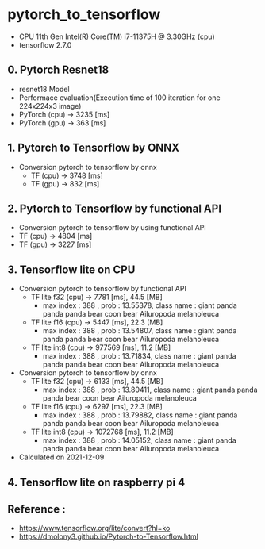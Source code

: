 # pytorch_to_tensorflow
- CPU 11th Gen Intel(R) Core(TM) i7-11375H @ 3.30GHz (cpu)
- tensorflow 2.7.0

## 0. Pytorch Resnet18
- resnet18 Model
- Performace evaluation(Execution time of 100 iteration for one 224x224x3 image)
- PyTorch (cpu) -> 3235 [ms]
- PyTorch (gpu) -> 363 [ms]

## 1. Pytorch to Tensorflow by ONNX
- Conversion pytorch to tensorflow by onnx
  - TF (cpu) -> 3748 [ms]
  - TF (gpu) -> 832 [ms]

## 2. Pytorch to Tensorflow by functional API
- Conversion pytorch to tensorflow by using functional API 
- TF (cpu) -> 4804 [ms]
- TF (gpu) -> 3227 [ms]

## 3. Tensorflow lite on CPU
- Conversion pytorch to tensorflow by functional API
  - TF lite f32 (cpu) -> 7781 [ms], 44.5 [MB]
    - max index : 388 , prob : 13.55378, class name : giant panda panda panda bear coon bear Ailuropoda melanoleuca
  - TF lite f16 (cpu) -> 5447 [ms], 22.3 [MB]
    - max index : 388 , prob : 13.54807, class name : giant panda panda panda bear coon bear Ailuropoda melanoleuca
  - TF lite int8 (cpu) -> 977569 [ms], 11.2 [MB]
    - max index : 388 , prob : 13.71834, class name : giant panda panda panda bear coon bear Ailuropoda melanoleuca
- Conversion pytorch to tensorflow by onnx
  - TF lite f32 (cpu) -> 6133 [ms], 44.5 [MB]
    - max index : 388 , prob : 13.80411, class name : giant panda panda panda bear coon bear Ailuropoda melanoleuca
  - TF lite f16 (cpu) -> 6297 [ms], 22.3 [MB]
    - max index : 388 , prob : 13.79882, class name : giant panda panda panda bear coon bear Ailuropoda melanoleuca
  - TF lite int8 (cpu) -> 1072768 [ms], 11.2 [MB]
    - max index : 388 , prob : 14.05152, class name : giant panda panda panda bear coon bear Ailuropoda melanoleuca
- Calculated on 2021-12-09

## 4. Tensorflow lite on raspberry pi 4


## Reference : 
- <https://www.tensorflow.org/lite/convert?hl=ko>
- <https://dmolony3.github.io/Pytorch-to-Tensorflow.html>